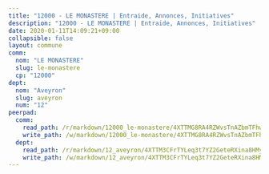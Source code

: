 ```yaml
---
title: "12000 - LE MONASTERE | Entraide, Annonces, Initiatives"
description: "12000 - LE MONASTERE | Entraide, Annonces, Initiatives"
date: 2020-01-11T14:09:21+09:00
collapsible: false
layout: commune
comm:
  nom: "LE MONASTERE"
  slug: le-monastere
  cp: "12000"
dept:
  nom: "Aveyron"
  slug: aveyron
  num: "12"
peerpad:
  comm:
    read_path: /r/markdown/12000_le-monastere/4XTTMG8RA4RZWvsTnAZbmTFhwGzenRZs18z3pzh6ApzxRTWVC
    write_path: /w/markdown/12000_le-monastere/4XTTMG8RA4RZWvsTnAZbmTFhwGzenRZs18z3pzh6ApzxRTWVC-K3TgV7Lzyk875zXTx2rcSsasKHLoQSmQtcTHfrDSMSABRbKMA771LwTDPrMWJgWhFKBm8abPFjrB7KJwZdkqz2knNo5GCHRLNZh9LgGsSewtJ4r32djMRbvLLc4rENqTFPDh82nz
  dept:
    read_path: /r/markdown/12_aveyron/4XTTM3CFrTYLeq3t7YZ2GeteRXina8HMy585xLdATaEm28gJq
    write_path: /w/markdown/12_aveyron/4XTTM3CFrTYLeq3t7YZ2GeteRXina8HMy585xLdATaEm28gJq-K3TgUfu3tdsvnJNzfCjLcQBm4uQ83gag77qnaAo9pjUvbpQyfAVAxJdyULKffeJFVcGHHVraYZNVQhiGBeBUKBFLy2Vr8dapgU6tQCmoJQ6dgnoqRGmK9bSxqhW9VArfxRuTPcgV
---
```


